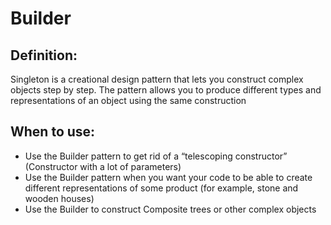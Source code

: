 # Builder
## Definition: 
Singleton is a creational design pattern that lets you construct complex objects step by step. The pattern allows you
to produce different types and representations of an object using the same construction

## When to use:
- Use the Builder pattern to get rid of a “telescoping constructor” (Constructor with a lot of parameters)
- Use the Builder pattern when you want your code to be able to create different representations of some product (for example, stone and wooden houses)
- Use the Builder to construct Composite trees or other complex objects